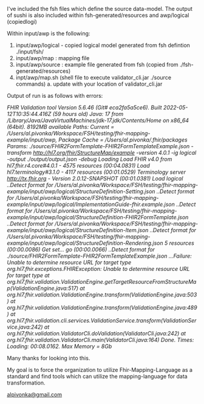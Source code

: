 I've included the fsh files which define the source data-model.
The output of sushi is also included within fsh-generated/resources and awp/logical (copiedlogi)

Within input/awp is the following:

1. input/awp/logical - copied logical model generated from fsh defintion ./input/fsh/
2. input/awp/map : mapping file
3. input/awp/source : example file generated from fsh (copied from ./fsh-generated/resources)
4. inpt/awp/map.sh (shell file to execute validator_cli.jar ./source commands)
    a. update with your location of validator_cli.jar


Output of run is as follows with errors:

*FHIR Validation tool Version 5.6.46 (Git# eca2fa5a5ce6). Built 2022-05-12T10:35:44.416Z (59 hours old)
  Java:   17 from /Library/Java/JavaVirtualMachines/jdk-17.jdk/Contents/Home on x86_64 (64bit). 8192MB available
  Paths:  Current = /Users/al.pivonka/Workspace/FSH/testing/fhir-mapping-example/input/awp, Package Cache = /Users/al.pivonka/.fhir/packages
  Params: ./source/FHIR2FormTemplate-FHIR2FormTemplateExample.json -transform http://hl7.org/fhir/StructureMap/example -version 4.0.1 -ig logical -output ./output/output.json -debug
Loading
  Load FHIR v4.0 from hl7.fhir.r4.core#4.0.1 - 4575 resources (00:04.0831)
  Load hl7.terminology#3.1.0 - 4117 resources (00:01.0529)
  Terminology server http://tx.fhir.org - Version 2.0.12-SNAPSHOT (00:01.0381)
  Load logical   ..Detect format for /Users/al.pivonka/Workspace/FSH/testing/fhir-mapping-example/input/awp/logical/StructureDefinition-Setting.json
   ..Detect format for /Users/al.pivonka/Workspace/FSH/testing/fhir-mapping-example/input/awp/logical/ImplementationGuide-fhir.example.json
   ..Detect format for /Users/al.pivonka/Workspace/FSH/testing/fhir-mapping-example/input/awp/logical/StructureDefinition-FHIR2FormTemplate.json
   ..Detect format for /Users/al.pivonka/Workspace/FSH/testing/fhir-mapping-example/input/awp/logical/StructureDefinition-Item.json
   ..Detect format for /Users/al.pivonka/Workspace/FSH/testing/fhir-mapping-example/input/awp/logical/StructureDefinition-Rendering.json
  5 resources (00:00.0086)
  Get set...  go (00:00.0066)
   ..Detect format for ./source/FHIR2FormTemplate-FHIR2FormTemplateExample.json
 ...Failure: Unable to determine resource URL for target type
org.hl7.fhir.exceptions.FHIRException: Unable to determine resource URL for target type
        at org.hl7.fhir.validation.ValidationEngine.getTargetResourceFromStructureMap(ValidationEngine.java:517)
        at org.hl7.fhir.validation.ValidationEngine.transform(ValidationEngine.java:503)
        at org.hl7.fhir.validation.ValidationEngine.transform(ValidationEngine.java:489)
        at org.hl7.fhir.validation.cli.services.ValidationService.transform(ValidationService.java:242)
        at org.hl7.fhir.validation.ValidatorCli.doValidation(ValidatorCli.java:242)
        at org.hl7.fhir.validation.ValidatorCli.main(ValidatorCli.java:164)
Done. Times: Loading: 00:08.0162. Max Memory = 8Gb*

Many thanks for looking into this. 

My goal is to force the organization to utilize Fhir-Mapping-Language as a standard and find tools which can utilize the mapping-language for data transformation. 


alpivonka@gmail.com
